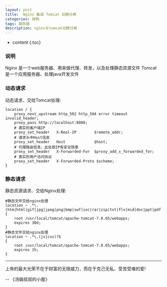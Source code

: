 ```yaml
---
layout: post
title:  Nginx 集成 Tomcat 动静分离
categories: 架构
tags: 服务器
description: nginx与tomcat动静分离
---
```


* content
{:toc}


### 说明
Nginx 是一个web服务器、用来做代理、转发，以及处理静态资源文件
Tomcat 是一个应用服务器、处理java开发文件

### 动态请求
动态请求、交给Tomcat处理:    
```
location / {
	proxy_next_upstream http_502 http_504 error timeout invalid_header;
	proxy_pass http://localhost:8080;
	# 真实的客户端IP
	proxy_set_header   X-Real-IP        $remote_addr;
	# 请求头中Host信息
	proxy_set_header   Host             $host;
	# 代理路由信息，此处取IP有安全隐患
	proxy_set_header   X-Forwarded-For  $proxy_add_x_forwarded_for;
	# 真实的用户访问协议
	proxy_set_header   X-Forwarded-Proto $scheme;
}
```

<!--more-->

### 静态请求
静态资源请求、交给Nginx处理:    
```
#静态文件交给nginx处理
location ~ .*\.(htm|html|gif|jpg|jpeg|png|bmp|swf|ioc|rar|zip|txt|flv|mid|doc|ppt|pdf|xls|mp3|wma)$
{
	root /usr/local/tomcat/apache-tomcat-7.0.65/webapps;
	expires 30d;
}
#静态文件交给nginx处理
location ~ .*\.(js|css)?$
{
	root /usr/local/tomcat/apache-tomcat-7.0.65/webapps;
	expires 1h;
}
```

- - -
上帝的最大光荣不在于财富的无限威力，而在于克己无私、受苦受难的爱!

-- 《汤姆叔叔的小屋》